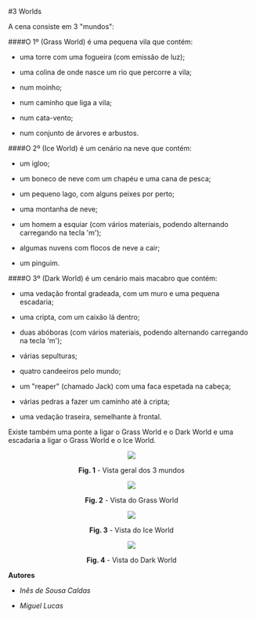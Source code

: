#3 Worlds


A cena consiste em 3 "mundos":

####O 1º (Grass World) é uma pequena vila que contém:

- uma torre com uma fogueira (com emissão de luz);

- uma colina de onde nasce um rio que percorre a vila;

- num moinho;

- num caminho que liga a vila;

- num cata-vento;

- num conjunto de árvores e arbustos.

####O 2º (Ice World) é um cenário na neve que contém:

- um igloo;

- um boneco de neve com um chapéu e uma cana de pesca;

- um pequeno lago, com alguns peixes por perto;

- uma montanha de neve;

- um homem a esquiar (com vários materiais, podendo alternando carregando na tecla 'm');

- algumas nuvens com flocos de neve a cair;

- um pinguim.

####O 3º (Dark World) é um cenário mais macabro que contém:

- uma vedação frontal gradeada, com um muro e uma pequena escadaria;

- uma cripta, com um caixão lá dentro;

- duas abóboras (com vários materiais, podendo alternando carregando na tecla 'm');

- várias sepulturas;

- quatro candeeiros pelo mundo;

- um "reaper" (chamado Jack) com uma faca espetada na cabeça;

- várias pedras a fazer um caminho até à cripta;

- uma vedação traseira, semelhante à frontal.



Existe também uma ponte a ligar o Grass World e o Dark World e uma escadaria a ligar o Grass World e o Ice World.

<p align="center">
  <img src="https://github.com/inessousacaldas/laig16/blob/master/Projeto%201%20-%203%20Worlds/img1.jpg">
  <span class="caption">
  <p align="center"><b>Fig. 1</b> - Vista geral dos 3 mundos</p>
        </span>
</p>

<p align="center">
  <img src="https://github.com/inessousacaldas/laig16/blob/master/Projeto%201%20-%203%20Worlds/img2.jpg">
  <span class="caption">
  <p align="center"><b>Fig. 2</b> - Vista do Grass World</p>
        </span>
</p>

<p align="center">
  <img src="https://github.com/inessousacaldas/laig16/blob/master/Projeto%201%20-%203%20Worlds/img3.jpg">
  <span class="caption">
  <p align="center"><b>Fig. 3</b> - Vista do Ice World</p>
        </span>
</p>

<p align="center">
  <img src="https://github.com/inessousacaldas/laig16/blob/master/Projeto%201%20-%203%20Worlds/img4.jpg">
  <span class="caption">
  <p align="center"><b>Fig. 4</b> - Vista do Dark World</p>
        </span>
</p>

**Autores**

* *Inês de Sousa Caldas*

* *Miguel Lucas*
